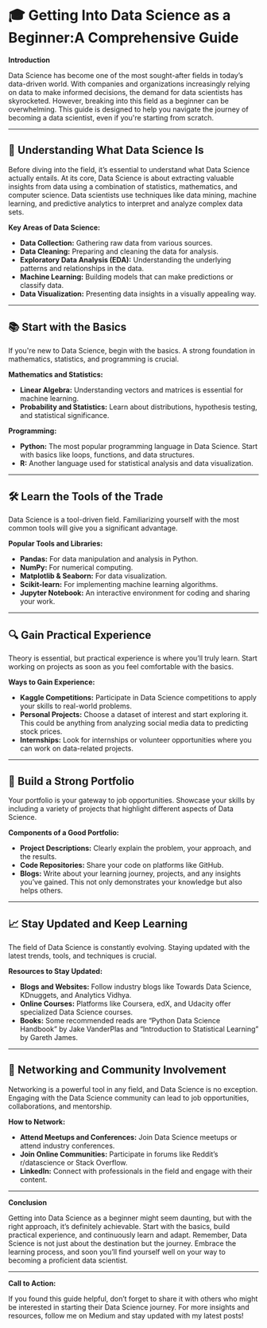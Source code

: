 # 🎓 Getting Into Data Science as a Beginner:A Comprehensive Guide

**Introduction**

Data Science has become one of the most sought-after fields in today’s data-driven world. With companies and organizations increasingly relying on data to make informed decisions, the demand for data scientists has skyrocketed. However, breaking into this field as a beginner can be overwhelming. This guide is designed to help you navigate the journey of becoming a data scientist, even if you're starting from scratch.

---

## 🧠 Understanding What Data Science Is

Before diving into the field, it’s essential to understand what Data Science actually entails. At its core, Data Science is about extracting valuable insights from data using a combination of statistics, mathematics, and computer science. Data scientists use techniques like data mining, machine learning, and predictive analytics to interpret and analyze complex data sets.

**Key Areas of Data Science:**
- **Data Collection:** Gathering raw data from various sources.
- **Data Cleaning:** Preparing and cleaning the data for analysis.
- **Exploratory Data Analysis (EDA):** Understanding the underlying patterns and relationships in the data.
- **Machine Learning:** Building models that can make predictions or classify data.
- **Data Visualization:** Presenting data insights in a visually appealing way.

---

## 📚 Start with the Basics

If you're new to Data Science, begin with the basics. A strong foundation in mathematics, statistics, and programming is crucial.

**Mathematics and Statistics:**
- **Linear Algebra:** Understanding vectors and matrices is essential for machine learning.
- **Probability and Statistics:** Learn about distributions, hypothesis testing, and statistical significance.

**Programming:**
- **Python:** The most popular programming language in Data Science. Start with basics like loops, functions, and data structures.
- **R:** Another language used for statistical analysis and data visualization.

---

## 🛠 Learn the Tools of the Trade

Data Science is a tool-driven field. Familiarizing yourself with the most common tools will give you a significant advantage.

**Popular Tools and Libraries:**
- **Pandas:** For data manipulation and analysis in Python.
- **NumPy:** For numerical computing.
- **Matplotlib & Seaborn:** For data visualization.
- **Scikit-learn:** For implementing machine learning algorithms.
- **Jupyter Notebook:** An interactive environment for coding and sharing your work.

---

## 🔍 Gain Practical Experience

Theory is essential, but practical experience is where you’ll truly learn. Start working on projects as soon as you feel comfortable with the basics.

**Ways to Gain Experience:**
- **Kaggle Competitions:** Participate in Data Science competitions to apply your skills to real-world problems.
- **Personal Projects:** Choose a dataset of interest and start exploring it. This could be anything from analyzing social media data to predicting stock prices.
- **Internships:** Look for internships or volunteer opportunities where you can work on data-related projects.

---

## 💼 Build a Strong Portfolio

Your portfolio is your gateway to job opportunities. Showcase your skills by including a variety of projects that highlight different aspects of Data Science.

**Components of a Good Portfolio:**
- **Project Descriptions:** Clearly explain the problem, your approach, and the results.
- **Code Repositories:** Share your code on platforms like GitHub.
- **Blogs:** Write about your learning journey, projects, and any insights you’ve gained. This not only demonstrates your knowledge but also helps others.

---

## 📈 Stay Updated and Keep Learning

The field of Data Science is constantly evolving. Staying updated with the latest trends, tools, and techniques is crucial.

**Resources to Stay Updated:**
- **Blogs and Websites:** Follow industry blogs like Towards Data Science, KDnuggets, and Analytics Vidhya.
- **Online Courses:** Platforms like Coursera, edX, and Udacity offer specialized Data Science courses.
- **Books:** Some recommended reads are “Python Data Science Handbook” by Jake VanderPlas and “Introduction to Statistical Learning” by Gareth James.

---

## 🤝 Networking and Community Involvement

Networking is a powerful tool in any field, and Data Science is no exception. Engaging with the Data Science community can lead to job opportunities, collaborations, and mentorship.

**How to Network:**
- **Attend Meetups and Conferences:** Join Data Science meetups or attend industry conferences.
- **Join Online Communities:** Participate in forums like Reddit’s r/datascience or Stack Overflow.
- **LinkedIn:** Connect with professionals in the field and engage with their content.

---

**Conclusion**

Getting into Data Science as a beginner might seem daunting, but with the right approach, it’s definitely achievable. Start with the basics, build practical experience, and continuously learn and adapt. Remember, Data Science is not just about the destination but the journey. Embrace the learning process, and soon you’ll find yourself well on your way to becoming a proficient data scientist.

---

**Call to Action:**

If you found this guide helpful, don’t forget to share it with others who might be interested in starting their Data Science journey. For more insights and resources, follow me on Medium and stay updated with my latest posts!
